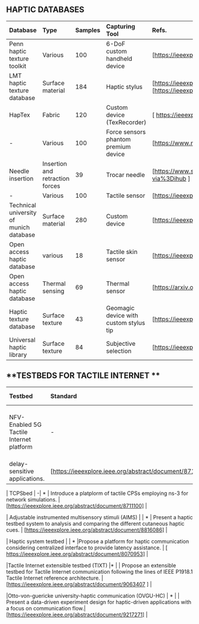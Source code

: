 ## **HAPTIC DATABASES**

|Database|Type|Samples|Capturing Tool|Refs.|
|:--|:--|:--|:--|:--|
|Penn haptic texture toolkit        | Various      | 100      | 6-DoF custom handheld device      |[https://ieeexplore.ieee.org/abstract/document/6775475] |
|LMT haptic texture database         |Surface material       |184       |Haptic stylus       |[https://ieeexplore.ieee.org/abstract/document/8894510] [https://ieeexplore.ieee.org/abstract/document/7737070]    |
|HapTex         | Fabric      | 120      |   Custom device (TexRecorder)     | [ https://ieeexplore.ieee.org/abstract/document/8816167 ]    |
|  -       |Various       | 100      |Force sensors phantom premium device      | [https://www.mdpi.com/1424-8220/18/1/237]   |
| Needle insertion        | Insertion and retraction forces       |39       |Trocar needle       |  [https://www.sciencedirect.com/science/article/pii/S1751616117300218?via%3Dihub ]   |
|  -       | Various      | 100      |Tactile sensor        |   [https://ieeexplore.ieee.org/abstract/document/8852359]  |
| Technical university of munich database        |Surface material       | 280      | Custom device      |   [https://ieeexplore.ieee.org/abstract/document/8547512]  |
|  Open access haptic database       | various      | 18      | Tactile skin sensor      |  [https://ieeexplore.ieee.org/abstract/document/6386142]   |
|  Open access haptic database       |Thermal sensing       | 69      |Thermal sensor       |   [https://arxiv.org/abs/1711.01490]  |
|  Haptic texture database       | Surface texture      | 43      |Geomagic device with custom stylus tip       |  [https://ieeexplore.ieee.org/abstract/document/6954342]   |
|  Universal haptic library       | Surface texture      | 84      |Subjective selection       |  [https://ieeexplore.ieee.org/abstract/document/6954342]   |


## **TESTBEDS FOR TACTILE INTERNET **


|Testbed|Standard|Non-Standard|Major Contribution|Refs.|
|:--|:--|:--|:--|:--|
|NFV-Enabled 5G Tactile Internet platform  |-|* |Present a NFV-enabled platform to support 5G Tactile Internet
delay-sensitive applications.|[https://ieeexplore.ieee.org/abstract/document/8718538]|

| TCPSbed | -| *    | Introduce a platplorm of tactile CPSs employing ns-3 for
network simulations.    |[https://ieeexplore.ieee.org/abstract/document/8711100] |

| Adjustable instrumented multisensory
stimuli (AIMS)    |     | *    | Present a haptic testbed system to analysis and comparing the
different cutaneous haptic cues.    | [https://ieeexplore.ieee.org/abstract/document/8816086]  |

| Haptic system testbed    |     | *    |Propose a platform for haptic communication considering
centralized interface to provide latency assistance.     |  [ https://ieeexplore.ieee.org/abstract/document/8070953]  |

|Tactile Internet extensible testbed
(TIXT)     |*     |     | Propose an extensible testbed for Tactile Internet communication following the lines of IEEE P1918.1 Tactile Internet
reference architecture.    | [https://ieeexplore.ieee.org/abstract/document/9063407 ]    |

|Otto-von-guericke university-haptic
communication (OVGU-HC)     | *    |     | Present a data-driven experiment design for haptic-driven
applications with a focus on communication flow.| [https://ieeexplore.ieee.org/abstract/document/9217271]    |
